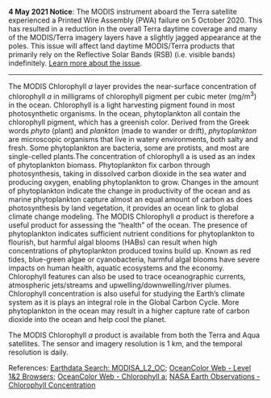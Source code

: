 **4 May 2021 Notice**: The MODIS instrument aboard the Terra satellite experienced a Printed Wire Assembly (PWA) failure on 5 October 2020. This has resulted in a reduction in the overall Terra daytime coverage and many of the MODIS/Terra imagery layers have a slightly jagged appearance at the poles. This issue will affect land daytime MODIS/Terra products that primarily rely on the Reflective Solar Bands (RSB) (i.e. visible bands) indefinitely. [Learn more about the issue](https://landweb.modaps.eosdis.nasa.gov/cgi-bin/QA_WWW/displayCase.cgi?esdt=MOD&caseNum=PM_MOD_20280&caseLocation=cases_data&type=C6).

---

The MODIS Chlorophyll *a* layer provides the near-surface concentration of chlorophyll *a* in milligrams of chlorophyll pigment per cubic meter (mg/m<sup>3</sup>) in the ocean. Chlorophyll is a light harvesting pigment found in most photosynthetic organisms. In the ocean, phytoplankton all contain the chlorophyll pigment, which has a greenish color. Derived from the Greek words _phyto_ (plant) and _plankton_ (made to wander or drift), _phytoplankton_ are microscopic organisms that live in watery environments, both salty and fresh. Some phytoplankton are bacteria, some are protists, and most are single-celled plants.The concentration of chlorophyll a is used as an index of phytoplankton biomass. Phytoplankton fix carbon through photosynthesis, taking in dissolved carbon dioxide in the sea water and producing oxygen, enabling phytoplankton to grow. Changes in the amount of phytoplankton indicate the change in productivity of the ocean and as marine phytoplankton capture almost an equal amount of carbon as does photosynthesis by land vegetation, it provides an ocean link to global climate change modeling. The MODIS Chlorophyll *a* product is therefore a useful product for assessing the “health” of the ocean. The presence of phytoplankton indicates sufficient nutrient conditions for phytoplankton to flourish, but harmful algal blooms (HABs) can result when high concentrations of phytoplankton produced toxins build up. Known as red tides, blue-green algae or cyanobacteria, harmful algal blooms have severe impacts on human health, aquatic ecosystems and the economy. Chlorophyll features can also be used to trace oceanographic currents, atmospheric jets/streams and upwelling/downwelling/river plumes. Chlorophyll concentration is also useful for studying the Earth’s climate system as it is plays an integral role in the Global Carbon Cycle. More phytoplankton in the ocean may result in a higher capture rate of carbon dioxide into the ocean and help cool the planet.

The MODIS Chlorophyll *a* product is available from both the Terra and Aqua satellites. The sensor and imagery resolution is 1 km, and the temporal resolution is daily.

References: [Earthdata Search: MODISA\_L2\_OC](https://search.earthdata.nasa.gov/search?q=MODISA_L2_OC); [OceanColor Web - Level 1&2 Browsers](https://oceancolor.gsfc.nasa.gov/cgi/browse.pl?sen=am); [OceanColor Web - Chlorophyll a](https://oceancolor.gsfc.nasa.gov/atbd/chlor_a/); [NASA Earth Observations - Chlorophyll Concentration](https://neo.sci.gsfc.nasa.gov/view.php?datasetId=MY1DMM_CHLORA)
